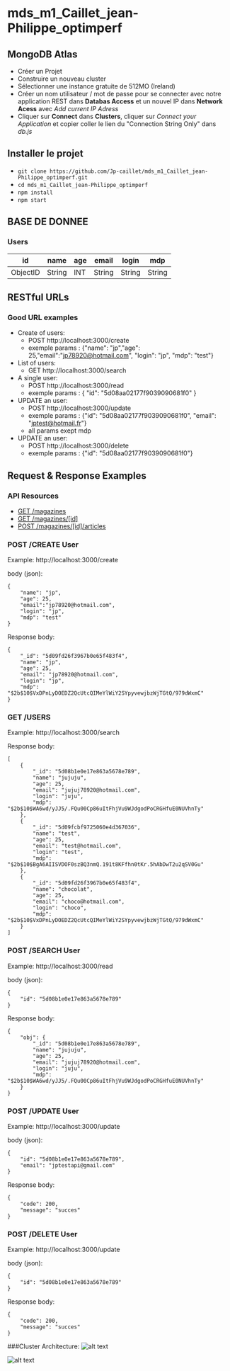 # mds_m1_Caillet_jean-Philippe_optimperf

## MongoDB Atlas
- Créer un Projet
- Construire un nouveau cluster
- Sélectionner une instance gratuite de 512MO (Ireland)
- Créer un nom utilisateur / mot de passe pour se connecter avec notre application REST dans **Databas Access** et un nouvel IP dans **Network Acess** avec *Add current IP Adress*
- Cliquer sur **Connect** dans **Clusters**, cliquer sur *Connect your Application* et copier coller le lien du "Connection String Only" dans *db.js*



## Installer le projet
- `git clone https://github.com/Jp-caillet/mds_m1_Caillet_jean-Philippe_optimperf.git`
- `cd mds_m1_Caillet_jean-Philippe_optimperf`
- `npm install`
- `npm start`


## BASE DE DONNEE

### Users 

| id       | name     | age   | email  | login  | mdp    |
| -------- | -------- | ----- | ------ | ------ | ------ |
| ObjectID | String   | INT   | String | String | String |

## RESTful URLs

### Good URL examples
* Create of users:
    * POST http://localhost:3000/create
    * exemple params : {"name": "jp","age": 25,"email":"jp78920@hotmail.com", "login": "jp", "mdp": "test"}
* List of users:
    * GET http://localhost:3000/search
* A single user:
    * POST http://localhost:3000/read
    * exemple params : { "id": "5d08aa02177f9039090681f0" }
* UPDATE an user:
    * POST http://localhost:3000/update
    * exemple params : {"id": "5d08aa02177f9039090681f0", "email": "jptest@hotmail.fr"}
    * all params exept mdp
* UPDATE an user:
    * POST http://localhost:3000/delete
    * exemple params : {"id": "5d08aa02177f9039090681f0"}


## Request & Response Examples

### API Resources

  - [GET /magazines](#get-magazines)
  - [GET /magazines/[id]](#get-magazinesid)
  - [POST /magazines/[id]/articles](#post-magazinesidarticles)

### POST /CREATE User

Example: http://localhost:3000/create

body (json):
```
{ 
	"name": "jp",
	"age": 25,
	"email":"jp78920@hotmail.com", 
	"login": "jp",
	"mdp": "test"
}
```


Response body:
```
{
    "_id": "5d09fd26f3967b0e65f483f4",
    "name": "jp",
    "age": 25,
    "email": "jp78920@hotmail.com",
    "login": "jp",
    "mdp": "$2b$10$VxDPnLyDOEDZ2QcUtcQIMeYlWiY2SYpyvewjbzWjTGtQ/979dWxmC"
}
```


### GET /USERS

Example: http://localhost:3000/search

Response body:
```
[
    {
        "_id": "5d08b1e0e17e863a5678e789",
        "name": "jujuju",
        "age": 25,
        "email": "jujuj78920@hotmail.com",
        "login": "juju",
        "mdp": "$2b$10$WA6wd/yJJ5/.FQu00Cp86uItFhjVu9WJdgodPoCRGHfuE0NUVhnTy"
    },
    {
        "_id": "5d09fcbf9725060e4d367036",
        "name": "test",
        "age": 25,
        "email": "test@hotmail.com",
        "login": "test",
        "mdp": "$2b$10$BgA6AIISVDOF0szBQ3nmQ.191t8KFfhn0tKr.5hAbDwT2u2qSV0Gu"
    },
    {
        "_id": "5d09fd26f3967b0e65f483f4",
        "name": "chocolat",
        "age": 25,
        "email": "choco@hotmail.com",
        "login": "choco",
        "mdp": "$2b$10$VxDPnLyDOEDZ2QcUtcQIMeYlWiY2SYpyvewjbzWjTGtQ/979dWxmC"
    }
]
```

### POST /SEARCH User

Example: http://localhost:3000/read

body (json):
```
{
	"id": "5d08b1e0e17e863a5678e789"
}
```


Response body:
```
{
    "obj": {
        "_id": "5d08b1e0e17e863a5678e789",
        "name": "jujuju",
        "age": 25,
        "email": "jujuj78920@hotmail.com",
        "login": "juju",
        "mdp": "$2b$10$WA6wd/yJJ5/.FQu00Cp86uItFhjVu9WJdgodPoCRGHfuE0NUVhnTy"
    }
}
```


### POST /UPDATE User

Example: http://localhost:3000/update

body (json):
```
{
	"id": "5d08b1e0e17e863a5678e789",
	"email": "jptestapi@gmail.com"
}
```


Response body:
```
{
    "code": 200,
    "message": "succes"
}
```

### POST /DELETE User

Example: http://localhost:3000/update

body (json):
```
{
	"id": "5d08b1e0e17e863a5678e789"
}
```


Response body:
```
{
    "code": 200,
    "message": "succes"
}
```


###Cluster Architecture:
![alt text](https://www.linode.com/docs/databases/mongodb/build-database-clusters-with-mongodb/mongodb-cluster-diagram.png)

![alt text](https://severalnines.com/sites/default/files/api_arch.png)
